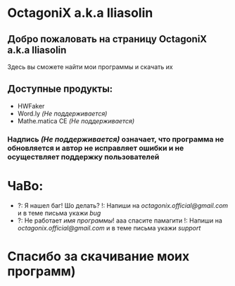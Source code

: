 # OctagoniX a.k.a Iliasolin

## Добро пожаловать на страницу OctagoniX a.k.a Iliasolin

Здесь вы сможете найти мои программы и скачать их

## Доступные продукты:

- HWFaker
- Word.ly *(Не поддерживается)*
- Mathe.matica CE *(Не поддерживается)*

### Надпись *(Не поддерживается)* означает, что программа не обновляется и автор не исправляет ошибки и не осуществляет поддержку пользователей
# ЧаВо:

- ?: Я нашел баг! Шо делать?
  !: Напиши на _octagonix.official@gmail.com_ и в теме письма укажи _bug_
- ?: Не работает *имя программы*! ааа спасите памагити
  !: Напиши на _octagonix.official@gmail.com_ и в теме письма укажи _support_


# Спасибо за скачивание моих программ)
